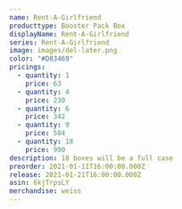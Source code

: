 ```yaml
---
name: Rent-A-Girlfriend
producttype: Booster Pack Box
displayName: Rent-A-Girlfriend
series: Rent-A-Girlfriend
image: images/del-later.png
color: "#D83469"
pricings:
  - quantity: 1
    price: 63
  - quantity: 4
    price: 230
  - quantity: 6
    price: 342
  - quantity: 9
    price: 504
  - quantity: 18
    price: 990
description: 18 boxes will be a full case
preorder: 2021-01-11T16:00:00.000Z
release: 2021-01-21T16:00:00.000Z
asin: 6kjTrpsLY
merchandise: weiss
---
```

